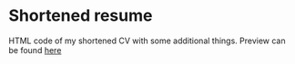 # Shortened resume
HTML code of my shortened CV with some additional things. Preview can be found [here](https://aurimas13.github.io/resume/)
